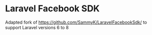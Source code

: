 # Laravel Facebook SDK

Adapted fork of https://github.com/SammyK/LaravelFacebookSdk/ to support Laravel versions 6 to 8